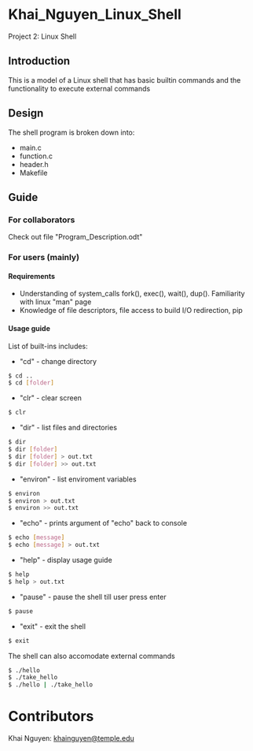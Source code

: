 # Khai_Nguyen_Linux_Shell
Project 2: Linux Shell

## Introduction
This is a model of a Linux shell that has basic builtin commands and the functionality to execute external commands

## Design
The shell program is broken down into:
- main.c
- function.c
- header.h
- Makefile

## Guide
### For collaborators
Check out file "Program_Description.odt"

### For users (mainly)

#### Requirements
- Understanding of system_calls fork(), exec(), wait(), dup(). Familiarity with linux "man" page
- Knowledge of file descriptors, file access to build I/O redirection, pip

#### Usage guide 
List of built-ins includes:
- "cd" - change directory
```bash
$ cd ..
$ cd [folder]
```

- "clr" - clear screen
```bash
$ clr
```

- "dir" - list files and directories 
```bash
$ dir
$ dir [folder]
$ dir [folder] > out.txt
$ dir [folder] >> out.txt
```

- "environ" - list enviroment variables
```bash
$ environ 
$ environ > out.txt
$ environ >> out.txt
```
- "echo" - prints argument of "echo" back to console
```bash
$ echo [message]
$ echo [message] > out.txt
```

- "help" - display usage guide
```bash
$ help
$ help > out.txt
```

- "pause" - pause the shell till user press enter
```bash
$ pause
```

- "exit" - exit the shell
```bash
$ exit
```

The shell can also accomodate external commands
```bash
$ ./hello
$ ./take_hello
$ ./hello | ./take_hello
```
# Contributors
Khai Nguyen: khainguyen@temple.edu

